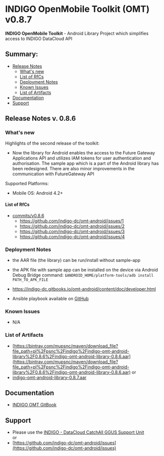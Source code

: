 # INDIGO OpenMobile Toolkit (OMT) v0.8.7

**INDIGO OpenMobile Toolkit** - Android Library Project which simplifies access to INDIGO DataCloud API

## Summary:
* [Release Notes](#id1)
  * [What's new](#id2)
  * [List of RfCs](#id3)
  * [Deployment Notes](#id4)
  * [Known Issues](#id5)
  * [List of Artifacts](#id7)
* [Documentation](#id6)
* [Support](#id8)


<a id="id1"></a>
## Release Notes v. 0.8.6

<a id="id2"></a>
### What's new

Highlights of the second release of the toolkit:
* Now the library for Android enables the access to the Future Gateway Applications API and utilizes 
IAM tokens for user authentication and authorisation. The sample app which is a part of the Android 
library has been redesigned. There are also minor improvements in the communication with FutureGateway API

Supported Platforms:
* Mobile OS: Android 4.2+

<a id="id3"></a>
#### List of RfCs 

* [commits/v0.8.6](https://github.com/indigo-dc/omt-android/commits/v0.8.7)
  * https://github.com/indigo-dc/omt-android/issues/1
  * https://github.com/indigo-dc/omt-android/issues/2
  * https://github.com/indigo-dc/omt-android/issues/3
  * https://github.com/indigo-dc/omt-android/issues/4

<a id="id4"></a>
### Deployment Notes

* the AAR file (the library) can be run/install without sample-app
* the APK file with sample app can be installed on the device via Android Debug Bridge command: ```$ANDROID_HOME/platform-tools/adb install PATH_TO_APK_FILE```

* https://indigo-dc.gitbooks.io/omt-android/content/doc/developer.html

* Ansible playbook available on [GitHub](https://github.com/indigo-dc/omt-android/blob/master/indigo-omt.android.yml)

<a id="id5"></a>
### Known Issues

* N/A

<a id="id7"></a>
### List of Artifacts

* [https://bintray.com/mupsnc/maven/download_file?file_path=pl%2Fpsnc%2Findigo%2Findigo-omt-android-library%2F0.8.6%2Findigo-omt-android-library-0.8.6.aar](https://bintray.com/mupsnc/maven/download_file?file_path=pl%2Fpsnc%2Findigo%2Findigo-omt-android-library%2F0.8.6%2Findigo-omt-android-library-0.8.6.aar)
or
* [indigo-omt-android-library-0.8.7.aar](http://repo.indigo-datacloud.eu/repository/indigo/2/centos7/SRPMS/tgz/indigo-omt-android-library-0.8.7.aar)

<a id="id6"></a>
## Documentation

* [INDIGO OMT GitBook](https://www.gitbook.com/book/indigo-dc/omt-android/details)

<a id="id8"></a>
## Support

* Please use the [INDIGO - DataCloud CatchAll GGUS Support Unit](https://wiki.egi.eu/wiki/GGUS:INDIGO_DataCloud_Catch-all_FAQ)<br>
or
* [https://github.com/indigo-dc/omt-android/issues](https://github.com/indigo-dc/omt-android/issues)
